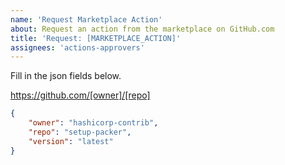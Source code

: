 ```yaml
---
name: 'Request Marketplace Action'
about: Request an action from the marketplace on GitHub.com
title: 'Request: [MARKETPLACE_ACTION]'
assignees: 'actions-approvers'
---
```

Fill in the json fields below.

https://github.com/[owner]/[repo]

```json request
{
    "owner": "hashicorp-contrib",
    "repo": "setup-packer",
    "version": "latest"
}
```

